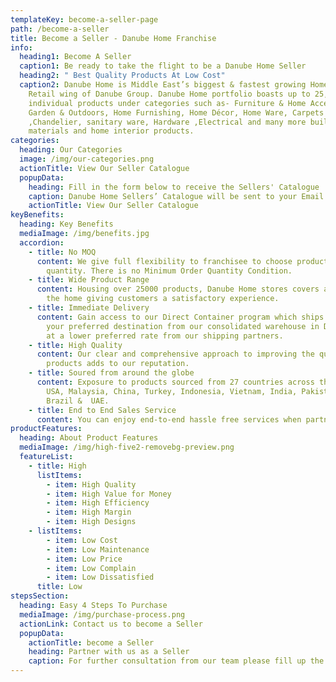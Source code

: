 ```yaml
---
templateKey: become-a-seller-page
path: /become-a-seller
title: Become a Seller - Danube Home Franchise
info:
  heading1: Become A Seller
  caption1: Be ready to take the flight to be a Danube Home Seller
  heading2: " Best Quality Products At Low Cost"
  caption2: Danube Home is Middle East’s biggest & fastest growing Home Interior
    Retail wing of Danube Group. Danube Home portfolio boasts up to 25,000
    individual products under categories such as- Furniture & Home Accessory,
    Garden & Outdoors, Home Furnishing, Home Décor, Home Ware, Carpets
    ,Chandelier, sanitary ware, Hardware ,Electrical and many more building
    materials and home interior products.
categories:
  heading: Our Categories
  image: /img/our-categories.png
  actionTitle: View Our Seller Catalogue
  popupData:
    heading: Fill in the form below to receive the Sellers' Catalogue
    caption: Danube Home Sellers’ Catalogue will be sent to your Email ID
    actionTitle: View Our Seller Catalogue
keyBenefits:
  heading: Key Benefits
  mediaImage: /img/benefits.jpg
  accordion:
    - title: No MOQ
      content: We give full flexibility to franchisee to choose product range &
        quantity. There is no Minimum Order Quantity Condition.
    - title: Wide Product Range
      content: Housing over 25000 products, Danube Home stores covers all aspects of
        the home giving customers a satisfactory experience.
    - title: Immediate Delivery
      content: Gain access to our Direct Container program which ships directly to
        your preferred destination from our consolidated warehouse in Dubai, UAE
        at a lower preferred rate from our shipping partners.
    - title: High Quality
      content: Our clear and comprehensive approach to improving the quality of our
        products adds to our reputation.
    - title: Soured from around the globe
      content: Exposure to products sourced from 27 countries across the globe like
        USA, Malaysia, China, Turkey, Indonesia, Vietnam, India, Pakistan,
        Brazil &  UAE.
    - title: End to End Sales Service
      content: You can enjoy end-to-end hassle free services when partnering with us.
productFeatures:
  heading: About Product Features
  mediaImage: /img/high-five2-removebg-preview.png
  featureList:
    - title: High
      listItems:
        - item: High Quality
        - item: High Value for Money
        - item: High Efficiency
        - item: High Margin
        - item: High Designs
    - listItems:
        - item: Low Cost
        - item: Low Maintenance
        - item: Low Price
        - item: Low Complain
        - item: Low Dissatisfied
      title: Low
stepsSection:
  heading: Easy 4 Steps To Purchase
  mediaImage: /img/purchase-process.png
  actionLink: Contact us to become a Seller
  popupData:
    actionTitle: become a Seller
    heading: Partner with us as a Seller
    caption: For further consultation from our team please fill up the details below
---
```


